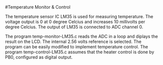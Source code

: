 #Temperature Monitor & Control

The temperature sensor IC LM35 is used for measuring temperature. The voltage output is 0 at 0 degree Celcius and increases 10 millivolts per degree Celcius.  The output of LM35 is connected to ADC channel 0.

The program temp-monitor-LM35.c reads the ADC in a loop and diplays the result on the LCD. The internal 2.56 volts reference is selected.
The program can be easily modified to implement temperature control. The program temp-control-LM35.c assumes that the heater control is done by PB0, configured as digital output.
